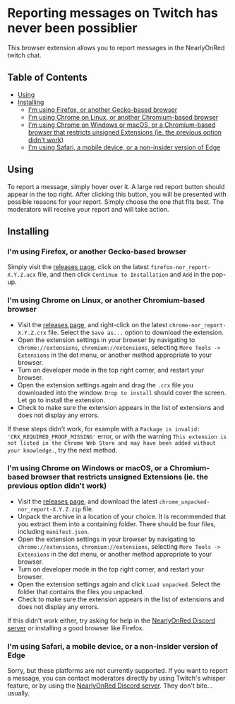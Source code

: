# Reporting messages on Twitch has never been possiblier

This browser extension allows you to report messages in the NearlyOnRed twitch chat.

## Table of Contents
  * [Using](#using)
  * [Installing](#installing)
    + [I'm using Firefox, or another Gecko-based browser](#i-m-using-firefox--or-another-gecko-based-browser)
    + [I'm using Chrome on Linux, or another Chromium-based browser](#i-m-using-chrome-on-linux--or-another-chromium-based-browser)
    + [I'm using Chrome on Windows or macOS, or a Chromium-based browser that restricts unsigned Extensions (ie. the previous option didn't work)](#i-m-using-chrome-on-windows-or-macos--or-a-chromium-based-browser-that-restricts-unsigned-extensions--ie-the-previous-option-didn-t-work-)
    + [I'm using Safari, a mobile device, or a non-insider version of Edge](#i-m-using-safari--a-mobile-device--or-a-non-insider-version-of-edge)

## Using

To report a message, simply hover over it. A large red report button should appear in the top right.
After clicking this button, you will be presented with possible reasons for your report.
Simply choose the one that fits best. The moderators will receive your report and will take action.

## Installing

### I'm using Firefox, or another Gecko-based browser
Simply visit the [releases page](https://github.com/Nearly-On-Red/the-nor-report/releases), click on the latest `firefox-nor_report-X.Y.Z.ucx` file, and then click `Continue to Installation` and `Add` in the pop-up.

### I'm using Chrome on Linux, or another Chromium-based browser
- Visit the [releases page](https://github.com/Nearly-On-Red/the-nor-report/releases), and right-click on the latest `chrome-nor_report-X.Y.Z.crx` file. Select the `Save as...` option to download the extension.
- Open the extension settings in your browser by navigating to `chrome://extensions`, `chromium://extensions`, selecting `More Tools -> Extensions` in the dot menu, or another method appropriate to your browser.
- Turn on developer mode in the top right corner, and restart your browser.
- Open the extension settings again and drag the `.crx` file you downloaded into the window. `Drop to install` should cover the screen. Let go to install the extension.
- Check to make sure the extension appears in the list of extensions and does not display any errors.

If these steps didn't work, for example with a `Package is invalid: 'CRX_REQUIRED_PROOF_MISSING'` error, or with the warning `This extension is not listed in the Chrome Web Store and may have been added without your knowledge.`, try the next method.

### I'm using Chrome on Windows or macOS, or a Chromium-based browser that restricts unsigned Extensions (ie. the previous option didn't work)
- Visit the [releases page](https://github.com/Nearly-On-Red/the-nor-report/releases), and download the latest `chrome_unpacked-nor_report-X.Y.Z.zip` file.
- Unpack the archive in a location of your choice. It is recommended that you extract them into a containing folder. There should be four files, including `manifest.json`.
- Open the extension settings in your browser by navigating to `chrome://extensions`, `chromium://extensions`, selecting `More Tools -> Extensions` in the dot menu, or another method appropriate to your browser.
- Turn on developer mode in the top right corner, and restart your browser.
- Open the extension settings again and click `Load unpacked`. Select the folder that contains the files you unpacked.
- Check to make sure the extension appears in the list of extensions and does not display any errors.

If this didn't work either, try asking for help in the [NearlyOnRed Discord server](https://www.nearlyonred.com/discord/) or installing a good browser like Firefox.

### I'm using Safari, a mobile device, or a non-insider version of Edge
Sorry, but these platforms are not currently supported. If you want to report a message, you can contact moderators directly by using Twitch's whisper feature, or by using the [NearlyOnRed Discord server](https://www.nearlyonred.com/discord/). They don't bite... usually.
